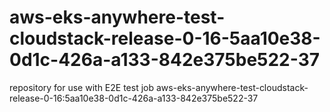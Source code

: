 # aws-eks-anywhere-test-cloudstack-release-0-16-5aa10e38-0d1c-426a-a133-842e375be522-37
repository for use with E2E test job aws-eks-anywhere-test-cloudstack-release-0-16:5aa10e38-0d1c-426a-a133-842e375be522-37
